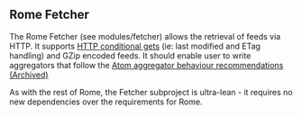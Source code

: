 ## Rome Fetcher

The Rome Fetcher (see modules/fetcher) allows the retrieval of feeds via HTTP. 
It supports [HTTP conditional gets](http://fishbowl.pastiche.org/2002/10/21/http_conditional_get_for_rss_hackers)
(ie: last modified and ETag handling) and GZip encoded feeds. It should enable 
user to write aggregators that follow the [Atom aggregator behaviour recommendations (Archived)](https://web.archive.org/web/20060712072932/http://diveintomark.org/archives/2003/07/21/atom_aggregator_behavior_http_level)

As with the rest of Rome, the Fetcher subproject is ultra-lean - it requires no 
new dependencies over the requirements for Rome.
